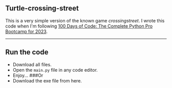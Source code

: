 ## Turtle-crossing-street
This is a very simple version of the known game $crossing street$.
I wrote this code when I'm following [100 Days of Code: The Complete Python Pro Bootcamp for 2023]([https://](https://www.udemy.com/course/100-days-of-code/?src=sac&kw=100+d+of+py)).

----------

## Run the code
- Download all files.
- Open the `main.py` file in any code editor.
- Enjoy...
###Or
- Download the exe file from here.
